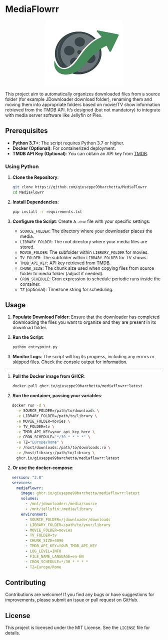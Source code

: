 
# MediaFlowrr

<p align="center">
   <img width="250" height="210" src="https://github.com/giuseppe99barchetta/MediaFlowrr/blob/main/unraid/logo.png">
</p>
This project aim to automatically organizes downloaded files from a source folder (for example JDownloader download folder), renaming them and moving them into appropriate folders based on movie/TV show information retrieved from the TMDB API. It’s designed (but not mandatory) to integrate with media server software like Jellyfin or Plex.

## Prerequisites

- **Python 3.7+**: The script requires Python 3.7 or higher.
- **Docker (Optional)**: For containerized deployment.
- **TMDB API Key (Optional)**: You can obtain an API key from [TMDB](https://www.themoviedb.org/).

### Using Python

1. **Clone the Repository**:
   ```bash
   git clone https://github.com/giuseppe99barchetta/MediaFlowrr
   cd MediaFlowrr
   ```

2. **Install Dependencies**:
   ```bash
   pip install -r requirements.txt
   ```

3. **Configure the Script**:
   Create a `.env` file with your specific settings:

   - `SOURCE_FOLDER`: The directory where your downloader places the media.
   - `LIBRARY_FOLDER`: The root directory where your media files are stored.
   - `MOVIE_FOLDER`: The subfolder within `LIBRARY_FOLDER` for movies.
   - `TV_FOLDER`: The subfolder within `LIBRARY_FOLDER` for TV shows.
   - `TMDB_API_KEY`: API key retrieved from [TMDB](https://www.themoviedb.org/).
   - `CHUNK_SIZE`: The chunk size used when copying files from source folder to media folder (adjust if needed).
   - `CRON_SCHEDULE`: Cron expression to schedule periodic runs inside the container.
   - `TZ` (optional): Timezone string for scheduling.

## Usage

1. **Populate Download Folder**:
   Ensure that the downloader has completed downloading the files you want to organize and they are present in its download folder.

2. **Run the Script**:
   ```bash
   python entrypoint.py
   ```

3. **Monitor Logs**:
   The script will log its progress, including any errors or skipped files. Check the console output for information.

---

1. **Pull the Docker image from GHCR**:
   ```bash
   docker pull ghcr.io/giuseppe99barchetta/mediaflowrr:latest

2. **Run the container, passing your variables**:
```bash
   docker run -d \
     -e SOURCE_FOLDER=/path/to/downloads \
     -e LIBRARY_FOLDER=/path/to/library \
     -e MOVIE_FOLDER=movies \
     -e TV_FOLDER=tv \
     -e TMDB_API_KEY=your_api_key_here \
     -e CRON_SCHEDULE="*/30 * * * *" \
     -e TZ="Europe/Rome" \
     -v /host/downloads:/path/to/downloads:ro \
     -v /host/library:/path/to/library \
     ghcr.io/giuseppe99barchetta/mediaflowrr:latest
```

2. **Or use the docker-compose**:
```yaml
   version: "3.8"
   services:
     mediaflowrr:
       image: ghcr.io/giuseppe99barchetta/mediaflowrr:latest
       volumes:
         - /mnt/jdownloader:/media/source
         - /mnt/jellyfin:/media/library
       environment:
         - SOURCE_FOLDER=/jdownloader/downloads
         - LIBRARY_FOLDER=/path/to/your/library
         - MOVIE_FOLDER=movies
         - TV_FOLDER=tv
         - CHUNK_SIZE=4096
         - TMDB_API_KEY=YOUR_TMDB_API_KEY
         - LOG_LEVEL=INFO
         - FILE_NAME_LANGUAGE=en-EN
         - CRON_SCHEDULE=*/30 * * * *
         - TZ=Europe/Rome
```

## Contributing

Contributions are welcome! If you find any bugs or have suggestions for improvements, please submit an issue or pull request on GitHub.

## License

This project is licensed under the MIT License. See the `LICENSE` file for details.
